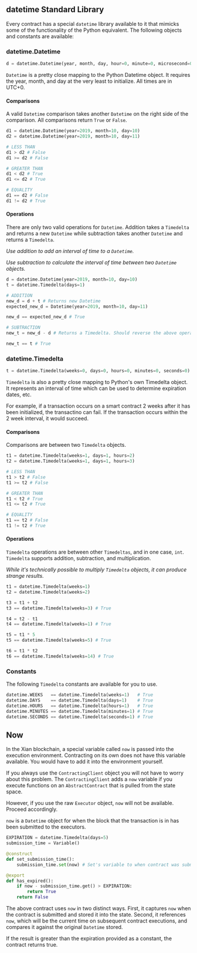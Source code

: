 ## datetime Standard Library

Every contract has a special `datetime` library available to it that mimicks some of the functionality of the Python equivalent. The following objects and constants are available:

### datetime.Datetime

```python
d = datetime.Datetime(year, month, day, hour=0, minute=0, microsecond=0)
```

`Datetime` is a pretty close mapping to the Python Datetime object. It requires the year, month, and day at the very least to initialize. All times are in UTC+0.

#### Comparisons

A valid `Datetime` comparison takes another `Datetime` on the right side of the comparison. All comparisons return `True` or `False`.

```python
d1 = datetime.Datetime(year=2019, month=10, day=10)
d2 = datetime.Datetime(year=2019, month=10, day=11)

# LESS THAN
d1 > d2 # False
d1 >= d2 # False

# GREATER THAN
d1 < d2 # True
d1 <= d2 # True

# EQUALITY
d1 == d2 # False
d1 != d2 # True
```

#### Operations

There are only two valid operations for `Datetime`. Addition takes a `Timedelta` and returns a new `Datetime` while subtraction takes another `Datetime` and returns a `Timedelta`.

_Use addition to add an interval of time to a `Datetime`._

_Use subtraction to calculate the interval of time between two `Datetime` objects._

```python
d = datetime.Datetime(year=2019, month=10, day=10)
t = datetime.Timedelta(days=1)

# ADDITION
new_d = d + t # Returns new Datetime
expected_new_d = Datetime(year=2019, month=10, day=11)

new_d == expected_new_d # True

# SUBTRACTION
new_t = new_d - d # Returns a Timedelta. Should reverse the above operation

new_t == t # True
```
### datetime.Timedelta

```python
t = datetime.Timedelta(weeks=0, days=0, hours=0, minutes=0, seconds=0)
```

`Timedelta` is also a pretty close mapping to Python's own Timedelta object. It represents an interval of time which can be used to determine expiration dates, etc.

For example, if a transaction occurs on a smart contract 2 weeks after it has been initialized, the transactino can fail. If the transaction occurs within the 2 week interval, it would succeed.

#### Comparisons

Comparisons are between two `Timedelta` objects.

```python
t1 = datetime.Timedelta(weeks=1, days=1, hours=2)
t2 = datetime.Timedelta(weeks=1, days=1, hours=3)

# LESS THAN
t1 > t2 # False
t1 >= t2 # False

# GREATER THAN
t1 < t2 # True
t1 <= t2 # True

# EQUALITY
t1 == t2 # False
t1 != t2 # True
```

#### Operations

`Timedelta` operations are between other `Timedeltas`, and in one case, `int`. `Timedelta` supports addition, subtraction, and multiplication.

_While it's technically possible to multiply `Timedelta` objects, it can produce strange results._

```python
t1 = datetime.Timedelta(weeks=1)
t2 = datetime.Timedelta(weeks=2)

t3 = t1 + t2
t3 == datetime.Timedelta(weeks=3) # True

t4 = t2 - t1
t4 == datetime.Timedelta(weeks=1) # True

t5 = t1 * 5
t5 == datetime.Timedelta(weeks=5) # True

t6 = t1 * t2
t6 == datetime.Timedelta(weeks=14) # True
```

### Constants

The following `Timedelta` constants are available for you to use.

```python
datetime.WEEKS   == datetime.Timedelta(weeks=1)   # True
datetime.DAYS    == datetime.Timedelta(days=1)    # True
datetime.HOURS   == datetime.Timedelta(hours=1)   # True
datetime.MINUTES == datetime.Timedelta(minutes=1) # True
datetime.SECONDS == datetime.Timedelta(seconds=1) # True
```

## Now
In the Xian blockchain, a special variable called `now` is passed into the execution environment. Contracting on its own does not have this variable available. You would have to add it into the environment yourself.

If you always use the `ContractingClient` object you will not have to worry about this problem. The `ContractingClient` adds a `now` variable if you execute functions on an `AbstractContract` that is pulled from the state space.

However, if you use the raw `Executor` object, `now` will not be available. Proceed accordingly.

`now` is a `Datetime` object for when the block that the transaction is in has been submitted to the executors.

```python
EXPIRATION = datetime.Timedelta(days=5)
submission_time = Variable()

@construct
def set_submission_time():
    submission_time.set(now) # Set's variable to when contract was submitted

@export
def has_expired():
    if now - submission_time.get() > EXPIRATION:
        return True
    return False
```

The above contract uses `now` in two distinct ways. First, it captures `now` when the contract is submitted and stored it into the state. Second, it references `now`, which will be the current time on subsequent contract executions, and compares it against the original `Datetime` stored.

If the result is greater than the expiration provided as a constant, the contract returns true.
